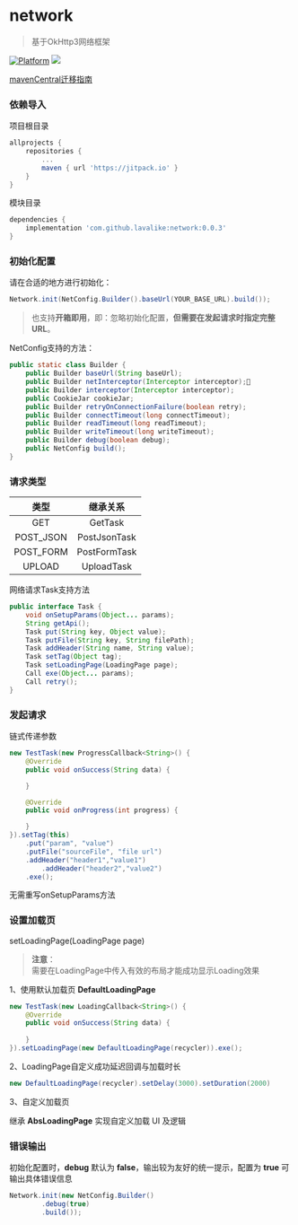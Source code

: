 # network

> 基于OkHttp3网络框架

[![Platform](https://p0-xtjj-private.juejin.cn/tos-cn-i-73owjymdk6/4cd5360d82f04d97bff4bcd018d907a1~tplv-73owjymdk6-jj-mark:0:0:0:0:q75.awebp?policy=eyJ2bSI6MywidWlkIjoiMjUwNjU0MjI0MDI0Nzk0MyJ9\&rk3s=e9ecf3d6\&x-orig-authkey=f32326d3454f2ac7e96d3d06cdbb035152127018\&x-orig-expires=1722408299\&x-orig-sign=fq4bVV7ED7UmKRmM%2Fm%2BsgN20CyY%3D)](https://www.android.com)
[![](https://p0-xtjj-private.juejin.cn/tos-cn-i-73owjymdk6/f6bb05c4eb1d47c1b613af0855246d9b~tplv-73owjymdk6-jj-mark:0:0:0:0:q75.awebp?policy=eyJ2bSI6MywidWlkIjoiMjUwNjU0MjI0MDI0Nzk0MyJ9\&rk3s=e9ecf3d6\&x-orig-authkey=f32326d3454f2ac7e96d3d06cdbb035152127018\&x-orig-expires=1722408299\&x-orig-sign=SrulS27FeiGfYIMCY6oOgWBAH4Y%3D)](https://jitpack.io/#lavalike/network)

[mavenCentral迁移指南](MAVEN_CONFIG.md)

### 依赖导入

项目根目录

```gradle
allprojects {
	repositories {
		...
		maven { url 'https://jitpack.io' }
	}
}
```

模块目录

```gradle
dependencies {
	implementation 'com.github.lavalike:network:0.0.3'
}
```

### 初始化配置

请在合适的地方进行初始化：

```java
Network.init(NetConfig.Builder().baseUrl(YOUR_BASE_URL).build());
```

> 也支持**开箱即用**，即：忽略初始化配置，**但需要在发起请求时指定完整 URL**。

NetConfig支持的方法：

```java
public static class Builder {
    public Builder baseUrl(String baseUrl);
    public Builder netInterceptor(Interceptor interceptor);
    public Builder interceptor(Interceptor interceptor);
    public CookieJar cookieJar;
    public Builder retryOnConnectionFailure(boolean retry);
    public Builder connectTimeout(long connectTimeout);
    public Builder readTimeout(long readTimeout);
    public Builder writeTimeout(long writeTimeout);
    public Builder debug(boolean debug);
    public NetConfig build();
}
```

### 请求类型

|     类型     |     继承关系     |
| :--------: | :----------: |
|     GET    |    GetTask   |
| POST\_JSON | PostJsonTask |
| POST\_FORM | PostFormTask |
|   UPLOAD   |  UploadTask  |

网络请求Task支持方法

```java
public interface Task {
    void onSetupParams(Object... params);
    String getApi();
    Task put(String key, Object value);
    Task putFile(String key, String filePath);
    Task addHeader(String name, String value);
    Task setTag(Object tag);
    Task setLoadingPage(LoadingPage page);
    Call exe(Object... params);
    Call retry();
}
```

### 发起请求

链式传递参数

```java
new TestTask(new ProgressCallback<String>() {
	@Override
	public void onSuccess(String data) {

	}

	@Override
	public void onProgress(int progress) {

	}
}).setTag(this)
	.put("param", "value")
	.putFile("sourceFile", "file url")
	.addHeader("header1","value1")
        .addHeader("header2","value2")
	.exe();
```

无需重写onSetupParams方法

### 设置加载页

setLoadingPage(LoadingPage page)

> **注意**：\
> 需要在LoadingPage中传入有效的布局才能成功显示Loading效果

1、使用默认加载页 **DefaultLoadingPage**

```java
new TestTask(new LoadingCallback<String>() {
    @Override
    public void onSuccess(String data) {
    
    }
}).setLoadingPage(new DefaultLoadingPage(recycler)).exe();
```

2、LoadingPage自定义成功延迟回调与加载时长

```java
new DefaultLoadingPage(recycler).setDelay(3000).setDuration(2000)
```

3、自定义加载页

继承 **AbsLoadingPage** 实现自定义加载 UI 及逻辑

### 错误输出

初始化配置时，**debug** 默认为 **false**，输出较为友好的统一提示，配置为 **true** 可输出具体错误信息

```java
Network.init(new NetConfig.Builder()
        .debug(true)
        .build());
```
